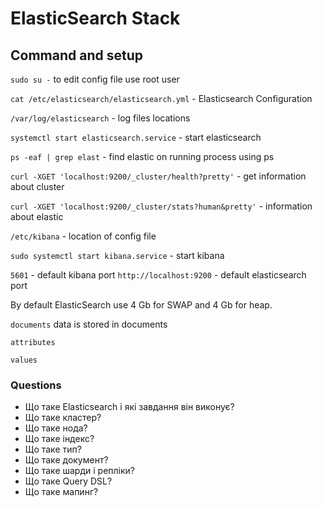 # ElasticSearch Stack

## Command and setup

`sudo su -` to edit config file use root user

`cat /etc/elasticsearch/elasticsearch.yml` - Elasticsearch Configuration

`/var/log/elasticsearch` - log files locations

`systemctl start elasticsearch.service` - start elasticsearch

`ps -eaf | grep elast` - find elastic on running process using ps

`curl -XGET 'localhost:9200/_cluster/health?pretty'` - get information about cluster

`curl -XGET 'localhost:9200/_cluster/stats?human&pretty'` - information about elastic

`/etc/kibana` - location of config file

`sudo systemctl start kibana.service` - start kibana

`5601` - default kibana port
`http://localhost:9200` - default elasticsearch port

By default ElasticSearch use 4 Gb for SWAP and 4 Gb for heap.

`documents` data is stored in documents

`attributes`

`values`

### Questions

- Що таке Elasticsearch і які завдання він виконує?
- Що таке кластер?
- Що таке нода?
- Що таке індекс?
- Що таке тип?
- Що таке документ?
- Що таке шарди і репліки?
- Що таке Query DSL?
- Що таке мапинг?
